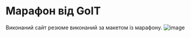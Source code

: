 # Марафон від GoIT 
Виконаний сайт резюме виконаний за макетом із марафону.
![image](https://user-images.githubusercontent.com/96209694/172855035-cd6919d5-c349-4a82-985d-c1a4ac92d4e2.png)
